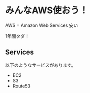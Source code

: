 # みんなAWS使おう！

AWS = Amazon Web Services
安い

1年間タダ！

## Services

以下のようなサービスがあります。

* EC2
* S3
* Route53
